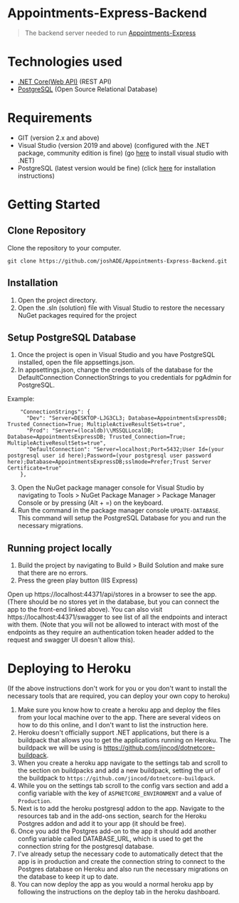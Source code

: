 # Appointments-Express-Backend
> The backend server needed to run [Appointments-Express](https://github.com/joshADE/appointments-express-frontend)


# Technologies used
* [.NET Core(Web API)](https://dotnet.microsoft.com/apps/aspnet/apis) (REST API)
* [PostgreSQL](https://www.postgresql.org/) (Open Source Relational Database)

# Requirements

* GIT (version 2.x and above)
* Visual Studio (version 2019 and above) (configured with the .NET package, community edition is fine) (go [here](https://visualstudio.microsoft.com/vs/features/net-development/) to install visual studio with .NET)
* PostgreSQL (latest version would be fine) (click [here](https://www.postgresqltutorial.com/install-postgresql/) for installation instructions)

# Getting Started

## Clone Repository

Clone the repository to your computer.

```
git clone https://github.com/joshADE/Appointments-Express-Backend.git
```

## Installation

1. Open the project directory.
2. Open the .sln (solution) file with Visual Studio to restore the necessary NuGet packages required for the project

## Setup PostgreSQL Database

1. Once the project is open in Visual Studio and you have PostgreSQL installed, open the file appsettings.json.
2. In appsettings.json, change the credentials of the database for the DefaultConnection ConnectionStrings to you credentials for pgAdmin for PostgreSQL. 

Example:
```
    "ConnectionStrings": {
      "Dev": "Server=DESKTOP-LJG3CL3; Database=AppointmentsExpressDB; Trusted_Connection=True; MultipleActiveResultSets=true",
      "Prod": "Server=(localdb)\\MSSQLLocalDB; Database=AppointmentsExpressDB; Trusted_Connection=True; MultipleActiveResultSets=true",
      "DefaultConnection": "Server=localhost;Port=5432;User Id=(your postgresql user id here);Password=(your postgresql user password here);Database=AppointmentsExpressDB;sslmode=Prefer;Trust Server Certificate=true"
    },
```

3. Open the NuGet package manager console for Visual Studio by navigating to Tools > NuGet Package Manager > Package Manager Console or by pressing (Alt + =) on the keyboard.
4. Run the command in the package manager console `` UPDATE-DATABASE ``. This command will setup the PostgreSQL Database for you and run the necessary migrations.

## Running project locally

1. Build the project by navigating to Build > Build Solution and make sure that there are no errors.
2. Press the green play button (IIS Express)

Open up https://localhost:44371/api/stores in a browser to see the app. (There should be no stores yet in the database, but you can connect the app to the front-end linked above). You can also visit https://localhost:44371/swagger to see list of all the endpoints and interact with them. (Note that you will not be allowed to interact with most of the endpoints as they require an authentication token header added to the request and swagger UI doesn't allow this).

# Deploying to Heroku

(If the above instructions don't work for you or you don't want to install the necessary tools that are required, you can deploy your own copy to heroku)

1. Make sure you know how to create a heroku app and deploy the files from your local machine over to the app. There are several videos on how to do this online, and I don't want to list the instruction here.
2. Heroku doesn't officially support .NET applications, but there is a buildpack that allows you to get the applications running on Heroku. The buildpack we will be using is https://github.com/jincod/dotnetcore-buildpack.
3. When you create a heroku app navigate to the settings tab and scroll to the section on buildpacks and add a new buildpack, setting the url of the buildpack to `` https://github.com/jincod/dotnetcore-buildpack ``.
4. While you on the settings tab scroll to the config vars section and add a config variable with the key of `` ASPNETCORE_ENVIRONMENT `` and a value of `` Production ``.
5. Next is to add the heroku postgresql addon to the app. Navigate to the resources tab and in the add-ons section, search for the Heroku Postgres addon and add it to your app (it should be free).
6. Once you add the Postgres add-on to the app it should add another config variable called DATABASE_URL, which is used to get the connection string for the postgresql database.
7. I've already setup the necessary code to automatically detect that the app is in production and create the connection string to connect to the Postgres database on Heroku and also run the necessary migrations on the database to keep it up to date.
8. You can now deploy the app as you would a normal heroku app by following the instructions on the deploy tab in the heroku dashboard.



